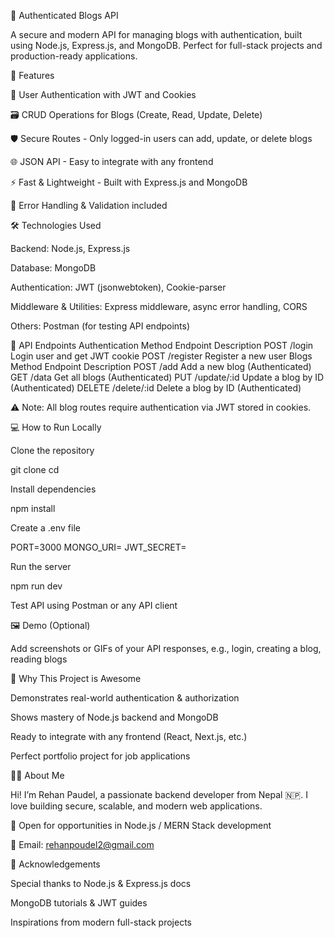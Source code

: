 📝 Authenticated Blogs API

A secure and modern API for managing blogs with authentication, built using Node.js, Express.js, and MongoDB. Perfect for full-stack projects and production-ready applications.

🚀 Features

🔐 User Authentication with JWT and Cookies

🗃️ CRUD Operations for Blogs (Create, Read, Update, Delete)

🛡️ Secure Routes - Only logged-in users can add, update, or delete blogs

🌐 JSON API - Easy to integrate with any frontend

⚡ Fast & Lightweight - Built with Express.js and MongoDB

🧩 Error Handling & Validation included

🛠️ Technologies Used

Backend: Node.js, Express.js

Database: MongoDB

Authentication: JWT (jsonwebtoken), Cookie-parser

Middleware & Utilities: Express middleware, async error handling, CORS

Others: Postman (for testing API endpoints)

📌 API Endpoints
Authentication
Method	Endpoint	Description
POST	/login	Login user and get JWT cookie
POST	/register	Register a new user
Blogs
Method	Endpoint	Description
POST	/add	Add a new blog (Authenticated)
GET	/data	Get all blogs (Authenticated)
PUT	/update/:id	Update a blog by ID (Authenticated)
DELETE	/delete/:id	Delete a blog by ID (Authenticated)

⚠️ Note: All blog routes require authentication via JWT stored in cookies.

💻 How to Run Locally

Clone the repository

git clone <your-repo-link>
cd <repo-folder>


Install dependencies

npm install


Create a .env file

PORT=3000
MONGO_URI=<Your MongoDB URI>
JWT_SECRET=<Your Secret Key>


Run the server

npm run dev


Test API using Postman or any API client

🖼️ Demo (Optional)

Add screenshots or GIFs of your API responses, e.g., login, creating a blog, reading blogs

🌟 Why This Project is Awesome

Demonstrates real-world authentication & authorization

Shows mastery of Node.js backend and MongoDB

Ready to integrate with any frontend (React, Next.js, etc.)

Perfect portfolio project for job applications

🧑‍💻 About Me

Hi! I’m Rehan Paudel, a passionate backend developer from Nepal 🇳🇵. I love building secure, scalable, and modern web applications.

💼 Open for opportunities in Node.js / MERN Stack development

📧 Email: rehanpoudel2@gmail.com

🙏 Acknowledgements

Special thanks to Node.js & Express.js docs

MongoDB tutorials & JWT guides

Inspirations from modern full-stack projects
